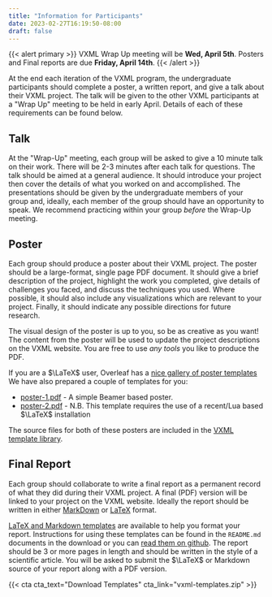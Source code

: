 ```yaml
---
title: "Information for Participants"
date: 2023-02-27T16:19:50-08:00
draft: false
---
```

{{< alert primary >}}
  VXML Wrap Up meeting will be **Wed, April 5th**. Posters and Final reports are
  due **Friday, April 14th**.
{{< /alert >}}


At the end each iteration of the VXML program, the undergraduate participants
should complete a poster, a written report, and give a talk about their
VXML project. The talk will be given to the other VXML participants at a "Wrap
Up" meeting to be held in early April. Details of each of these requirements can
be found below.

## Talk
At the "Wrap-Up" meeting, each group will be asked to give a 10 minute talk on
their work.  There will be 2-3 minutes after each talk for questions. The talk
should be aimed at a general audience. It should introduce your project then
cover the details of what you worked on and accomplished. The presentations
should be given by the undergraduate members of your group and, ideally, each
member of the group should have an opportunity to speak. We recommend practicing
within your group _before_ the Wrap-Up meeting.


## Poster
Each group should produce a poster about their VXML project. The poster should
be a large-format, single page PDF document. It should give a brief description
of the project, highlight the work you completed, give details of challenges you
faced, and discuss the techniques you used. Where possible, it should also include
any visualizations which are relevant to your project. Finally, it should
indicate any possible directions for future research.

The visual design of the poster is up to you, so be as creative as you want! The
content from the poster will be used to update the project descriptions on the
VXML website. You are free to use _any tools_ you like to produce the PDF.

If you are a $\LaTeX$ user, Overleaf has a [nice gallery of poster
templates](https://www.overleaf.com/gallery/tagged/poster) We have also prepared
a couple of templates for you:

  * [poster-1.pdf](./poster-1.pdf) - A simple Beamer based poster.
  * [poster-2.pdf](./poster-2.pdf) - N.B. This template requires the use of a
    recent/Lua based $\LaTeX$ installation

The source files for both of these posters are included in the [VXML template
library](./vxml-templates.zip). 


## Final Report

Each group should collaborate to write a final report as a permanent record of
what they did during their VXML project.  A final (PDF) version will be linked
to your project on the VXML website.  Ideally the report should be written in
either [MarkDown](https://daringfireball.net/projects/markdown/syntax) or
[LaTeX](https://www.latex-project.org/) format.

[LaTeX and Markdown templates](./vxml-templates.zip) are available to help you
format your report. Instructions for using these templates can be found in the
`README.md` documents in the download or you can [read them on
github](https://github.com/pimsmath/vxml-final-reports). The report should be 3
or more pages in length and should be written in the style of a scientific
article. You will be asked to submit the $\LaTeX$ or Markdown source of your
report along with a PDF version.

{{< cta cta_text="Download Templates" cta_link="vxml-templates.zip" >}}


